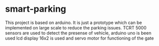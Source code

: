 # smart-parking
This project is based on arduino. It is just a prototype which can be implemented on large scale to reduce the parking issues.
TCRT 5000 sensors are used to detect the presense of vehicle,
arduino uno is been used 
lcd display 16x2 is used and
servo motor for functioning of the gate

